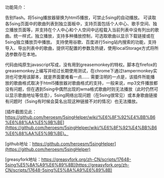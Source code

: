 功能简介：

告别flash。将5sing播放器替换为html5播放，可禁止5sing的自动播放。
可读取各5sing页面中的歌曲列表到独立面板中，支持页面包括个人中心、歌手空间、独立播放页面等，并支持在个人中心和个人空间中远程载入当前列表中没有列出的歌曲。统一样式，独立播放，支持多种播放控制，可选取歌曲以显示下载链接或在5sing独立播放页中播放。
支持使用谷歌、百度进行5sing站内搜索的功能，支持导入、导出列表中的歌曲，提供可配置的参数及热键，使用localStorage方式将所选参数存在本地。

代码由纯原生javascript写成，没有用到greasemonkey的特权。脚本在firefox的greasemonkey上编写并经过长期使用测试，在chrome下通过tampermonkey实测也可使用该脚本，就是界面要难看一点……
需要注明的一点是，该插件所能播放的歌曲格式取决于html5播放器对歌曲格式的支持，一般来说，mp3文件播放都没有问题，但在遇到5sing中偶然出现的wma格式歌曲时则无法播放（此时仍然可以显示歌曲地址等信息），5sing网络出现问题（在5sing很常见）或本身歌曲链接有问题时（5sing有时候会莫名出现这种链接不对的情况）也无法播放。

[插件截图见此：
https://github.com/heroesm/5singHelper/wiki/%E6%8F%92%E4%BB%B6%E6%88%AA%E5%9B%BE](https://github.com/heroesm/5singHelper/wiki/%E6%8F%92%E4%BB%B6%E6%88%AA%E5%9B%BE)。

[github地址：https://github.com/heroesm/5singHelper](https://github.com/heroesm/5singHelper)

[greasyfork地址：https://greasyfork.org/zh-CN/scripts/17648-5sing%E5%8A%A9%E6%89%8B](https://greasyfork.org/zh-CN/scripts/17648-5sing%E5%8A%A9%E6%89%8B)